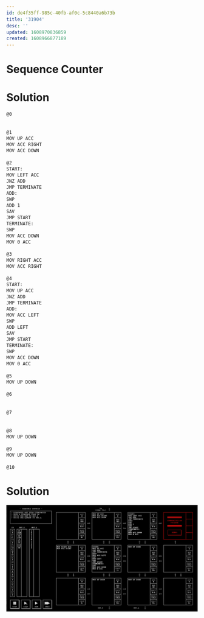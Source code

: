 ```yaml
---
id: de4f35ff-985c-40fb-af0c-5c8440a6b73b
title: '31904'
desc: ''
updated: 1608970836859
created: 1608966877189
---
```



# Sequence Counter

# Solution

```
@0


@1
MOV UP ACC
MOV ACC RIGHT
MOV ACC DOWN

@2
START:
MOV LEFT ACC
JNZ ADD
JMP TERMINATE
ADD:
SWP
ADD 1
SAV
JMP START
TERMINATE:
SWP
MOV ACC DOWN
MOV 0 ACC

@3
MOV RIGHT ACC
MOV ACC RIGHT

@4
START:
MOV UP ACC
JNZ ADD
JMP TERMINATE
ADD:
MOV ACC LEFT
SWP
ADD LEFT
SAV
JMP START
TERMINATE:
SWP
MOV ACC DOWN
MOV 0 ACC

@5
MOV UP DOWN

@6


@7


@8
MOV UP DOWN

@9
MOV UP DOWN

@10

```

# Solution

![](/assets/images/2020-12-26-13-50-24.png)
